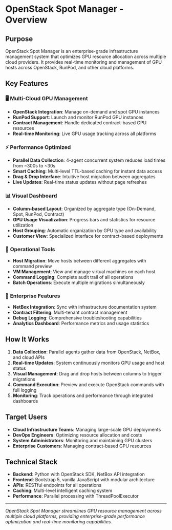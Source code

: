 # OpenStack Spot Manager - Overview

## Purpose
OpenStack Spot Manager is an enterprise-grade infrastructure management system that optimizes GPU resource allocation across multiple cloud providers. It provides real-time monitoring and management of GPU hosts across OpenStack, RunPod, and other cloud platforms.

## Key Features

### 🖥️ **Multi-Cloud GPU Management**
- **OpenStack Integration**: Manage on-demand and spot GPU instances
- **RunPod Support**: Launch and monitor RunPod GPU instances
- **Contract Management**: Handle dedicated contract-based GPU resources
- **Real-time Monitoring**: Live GPU usage tracking across all platforms

### ⚡ **Performance Optimized**
- **Parallel Data Collection**: 4-agent concurrent system reduces load times from ~300s to ~30s
- **Smart Caching**: Multi-level TTL-based caching for instant data access
- **Drag & Drop Interface**: Intuitive host migration between aggregates
- **Live Updates**: Real-time status updates without page refreshes

### 📊 **Visual Dashboard**
- **Column-based Layout**: Organized by aggregate type (On-Demand, Spot, RunPod, Contract)
- **GPU Usage Visualization**: Progress bars and statistics for resource utilization
- **Host Grouping**: Automatic organization by GPU type and availability
- **Customer View**: Specialized interface for contract-based deployments

### 🔧 **Operational Tools**
- **Host Migration**: Move hosts between different aggregates with command preview
- **VM Management**: View and manage virtual machines on each host
- **Command Logging**: Complete audit trail of all operations
- **Batch Operations**: Execute multiple migrations simultaneously

### 🏢 **Enterprise Features**
- **NetBox Integration**: Sync with infrastructure documentation system
- **Contract Filtering**: Multi-tenant contract management
- **Debug Logging**: Comprehensive troubleshooting capabilities
- **Analytics Dashboard**: Performance metrics and usage statistics

## How It Works

1. **Data Collection**: Parallel agents gather data from OpenStack, NetBox, and cloud APIs
2. **Real-time Updates**: System continuously monitors GPU usage and host status
3. **Visual Management**: Drag and drop hosts between columns to trigger migrations
4. **Command Execution**: Preview and execute OpenStack commands with full logging
5. **Monitoring**: Track operations and performance through integrated dashboards

## Target Users
- **Cloud Infrastructure Teams**: Managing large-scale GPU deployments
- **DevOps Engineers**: Optimizing resource allocation and costs
- **System Administrators**: Monitoring and maintaining GPU clusters
- **Enterprise Customers**: Managing contract-based GPU resources

## Technical Stack
- **Backend**: Python with OpenStack SDK, NetBox API integration
- **Frontend**: Bootstrap 5, vanilla JavaScript with modular architecture
- **APIs**: RESTful endpoints for all operations
- **Caching**: Multi-level intelligent caching system
- **Performance**: Parallel processing with ThreadPoolExecutor

---

*OpenStack Spot Manager streamlines GPU resource management across multiple cloud platforms, providing enterprise-grade performance optimization and real-time monitoring capabilities.*